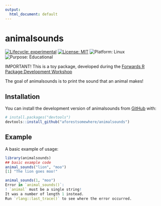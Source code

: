```yaml
---
output:
  html_document: default
---
```


# animalsounds

<!-- badges: start -->

[![Lifecycle: experimental](https://img.shields.io/badge/lifecycle-experimental-orange.svg)](https://lifecycle.r-lib.org/articles/stages.html#experimental) [![License: MIT](https://img.shields.io/badge/license-MIT-yellow.svg)](LICENSE) ![Platform: Linux](https://img.shields.io/badge/platform-Linux-brightgreen) ![Purpose: Educational](https://img.shields.io/badge/purpose-educational-lightgrey)

<!-- badges: end -->

IMPORTANT! This is a toy package, developed during the [Forwards R Package Development Workshop](https://forwards.github.io/package-dev/workshops/summer-2025-cohort-1.html)

The goal of animalsounds is to print the sound that an animal makes!

## Installation

You can install the development version of animalsounds from [GitHub](https://github.com/) with:

``` r
# install.packages("devtools")
devtools::install_github("aforestsomewhere/animalsounds")
```

## Example

A basic example of usage:

``` r
library(animalsounds)
## basic example code
animal_sounds("lion", "moo")
[1] "The lion goes moo!"

animal_sounds(1, "moo")
Error in `animal_sounds()`:
! `animal` must be a single string!
It was a number of length 1 instead.
Run `rlang::last_trace()` to see where the error occurred.
```
